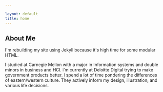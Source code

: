 ```yaml
---

layout: default
title: home
---
```


## About Me

I'm rebuilding my site using Jekyll because it's high time for some modular HTML.

I studied at Carnegie Mellon with a major in Information systems and double minors in business and HCI. I’m currently at Deloitte Digital trying to make government products better. I spend a lot of time pondering the differences of eastern/western culture. They actively inform my design, illustration, and various life decisions.
